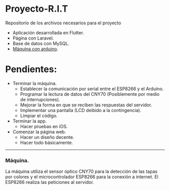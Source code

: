 # Proyecto-R.I.T
Repositorio de los archivos necesarios para el proyecto
 - Aplicación desarrollada en Flutter.
 - Página con Laravel.
 - Base de datos con MySQL.
 - [Máquina con arduino](#maquina).

# Pendientes:
- Terminar la máquina.
	- Establecer la comunicación por serial entre el ESP8266 y el Arduino.
	- Programar la lectura de datos del CNY70 (Posiblemente por medio de interrupciones).
	- Mejorar la forma en que se reciben las respuestas del servidor.
	- Implementar una pantalla (LCD deibido a la contingencia).
	- Limpiar el código.
- Terminar la app.
	- Hacer pruebas en iOS.
- Comenzar la página web.
	- Hacer un diseño decente.
	- Hacer todo básicamente. 
---
 ### <a name = "maquina"></a>Máquina.
 La máquina utiliza el sensor óptico CNY70 para la detección de las tapas por colores y el microcontrolador ESP8266 para la conexión a internet. El ESP8266 realiza las peticiones al servidor.